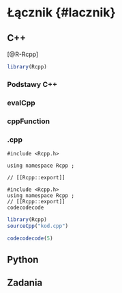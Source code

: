 
# Łącznik {#lacznik}

<!-- intro o r jako jezyku laczacym inne -->
<!-- intro o innych łącznikach -->

## C++

<!-- Rcpp -->
[@R-Rcpp]


```r
library(Rcpp)
```


### Podstawy C++

<!-- intro to Cpp -->
<!-- https://cran.r-project.org/web/packages/Rcpp/vignettes/Rcpp-introduction.pdf -->
<!-- data type -->
<!-- scalars -->
<!-- semicolons -->
<!-- loops -->
<!-- many more -->

### evalCpp

### cppFunction

### .cpp

<!-- header file -->

```
#include <Rcpp.h>
```

```
using namespace Rcpp ;
```


```
// [[Rcpp::export]]
```

<!-- internal vs exported functions -->

```
#include <Rcpp.h>
using namespace Rcpp ;
// [[Rcpp::export]]
codecodecode
```


```r
library(Rcpp)
sourceCpp("kod.cpp")

codecodecode(5)
```

<!-- note - packages -->
<!-- indexing starts at 0 -->

<!-- https://adv-r.hadley.nz/rcpp.html -->
<!-- https://csgillespie.github.io/efficientR/performance.html#rcpp -->
<!-- http://thecoatlessprofessor.com/programming/unofficial-rcpp-api-documentation/#minmax -->

## Python
<!-- reticulate -->

## Zadania
